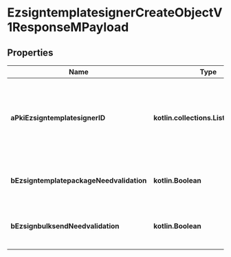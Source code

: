 
# EzsigntemplatesignerCreateObjectV1ResponseMPayload

## Properties
| Name | Type | Description | Notes |
| ------------ | ------------- | ------------- | ------------- |
| **aPkiEzsigntemplatesignerID** | **kotlin.collections.List&lt;kotlin.Int&gt;** | An array of unique IDs representing the object that were requested to be created.  They are returned in the same order as the array containing the objects to be created that was sent in the request. |  |
| **bEzsigntemplatepackageNeedvalidation** | **kotlin.Boolean** | Whether the Ezsignbulksend was automatically modified and needs a manual validation |  |
| **bEzsignbulksendNeedvalidation** | **kotlin.Boolean** | Whether the Ezsigntemplatepackage was automatically modified and needs a manual validation |  |



